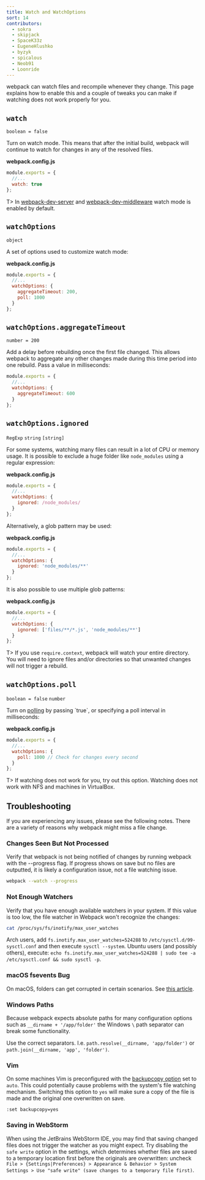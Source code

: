 ```yaml
---
title: Watch and WatchOptions
sort: 14
contributors:
  - sokra
  - skipjack
  - SpaceK33z
  - EugeneHlushko
  - byzyk
  - spicalous
  - Neob91
  - Loonride
---
```


webpack can watch files and recompile whenever they change. This page explains how to enable this and a couple of tweaks you can make if watching does not work properly for you.


## `watch`

`boolean = false`

Turn on watch mode. This means that after the initial build, webpack will continue to watch for changes in any of the resolved files.

__webpack.config.js__

```javascript
module.exports = {
  //...
  watch: true
};
```

T> In [webpack-dev-server](https://github.com/webpack/webpack-dev-server) and [webpack-dev-middleware](https://github.com/webpack/webpack-dev-middleware) watch mode is enabled by default.


## `watchOptions`

`object`

A set of options used to customize watch mode:

__webpack.config.js__

```javascript
module.exports = {
  //...
  watchOptions: {
    aggregateTimeout: 200,
    poll: 1000
  }
};
```


## `watchOptions.aggregateTimeout`

`number = 200`

Add a delay before rebuilding once the first file changed. This allows webpack to aggregate any other changes made during this time period into one rebuild. Pass a value in milliseconds:

```javascript
module.exports = {
  //...
  watchOptions: {
    aggregateTimeout: 600
  }
};
```


## `watchOptions.ignored`

`RegExp` `string` `[string]`

For some systems, watching many files can result in a lot of CPU or memory usage. It is possible to exclude a huge folder like `node_modules` using a regular expression:

__webpack.config.js__

```javascript
module.exports = {
  //...
  watchOptions: {
    ignored: /node_modules/
  }
};
```

Alternatively, a glob pattern may be used:

__webpack.config.js__

```javascript
module.exports = {
  //...
  watchOptions: {
    ignored: 'node_modules/**'
  }
};
```

It is also possible to use multiple glob patterns:

__webpack.config.js__

```javascript
module.exports = {
  //...
  watchOptions: {
    ignored: ['files/**/*.js', 'node_modules/**']
  }
};
```

T> If you use `require.context`, webpack will watch your entire directory. You will need to ignore files and/or directories so that unwanted changes will not trigger a rebuild.


## `watchOptions.poll`

`boolean = false` `number`

Turn on [polling](https://en.wikipedia.org/wiki/Polling_(computer_science)) by passing `true`, or specifying a poll interval in milliseconds:

__webpack.config.js__

```javascript
module.exports = {
  //...
  watchOptions: {
    poll: 1000 // Check for changes every second
  }
};
```

T> If watching does not work for you, try out this option. Watching does not work with NFS and machines in VirtualBox.


## Troubleshooting

If you are experiencing any issues, please see the following notes. There are a variety of reasons why webpack might miss a file change.

### Changes Seen But Not Processed

Verify that webpack is not being notified of changes by running webpack with the --progress flag. If progress shows on save but no files are outputted, it is likely a configuration issue, not a file watching issue.

```bash
webpack --watch --progress
```

### Not Enough Watchers

Verify that you have enough available watchers in your system. If this value is too low, the file watcher in Webpack won't recognize the changes:

```bash
cat /proc/sys/fs/inotify/max_user_watches
```

Arch users, add `fs.inotify.max_user_watches=524288` to `/etc/sysctl.d/99-sysctl.conf` and then execute `sysctl --system`. Ubuntu users (and possibly others), execute: `echo fs.inotify.max_user_watches=524288 | sudo tee -a /etc/sysctl.conf && sudo sysctl -p`.

### macOS fsevents Bug

On macOS, folders can get corrupted in certain scenarios. See [this article](https://github.com/livereload/livereload-site/blob/master/livereload.com/_articles/troubleshooting/os-x-fsevents-bug-may-prevent-monitoring-of-certain-folders.md).

### Windows Paths

Because webpack expects absolute paths for many configuration options such as `__dirname + '/app/folder'` the Windows `\` path separator can break some functionality.

Use the correct separators. I.e. `path.resolve(__dirname, 'app/folder')` or `path.join(__dirname, 'app', 'folder')`.

### Vim

On some machines Vim is preconfigured with the [backupcopy option](http://vimdoc.sourceforge.net/htmldoc/options.html#'backupcopy') set to `auto`. This could potentially cause problems with the system's file watching mechanism. Switching this option to `yes` will make sure a copy of the file is made and the original one overwritten on save.

`:set backupcopy=yes`

### Saving in WebStorm

When using the JetBrains WebStorm IDE, you may find that saving changed files does not trigger the watcher as you might expect. Try disabling the `safe write` option in the settings, which determines whether files are saved to a temporary location first before the originals are overwritten: uncheck `File > {Settings|Preferences} > Appearance & Behavior > System Settings > Use "safe write" (save changes to a temporary file first)`.
